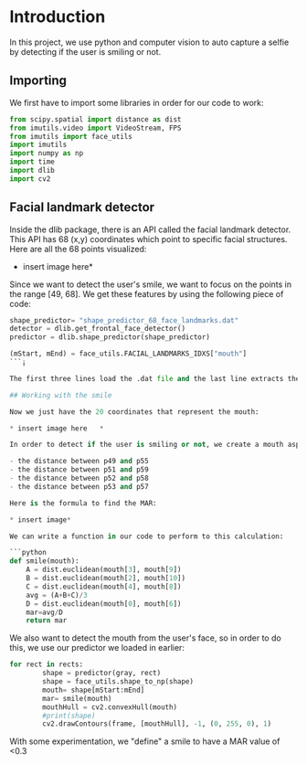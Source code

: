 # Introduction 

In this project, we use python and computer vision to auto capture a selfie by detecting if the user is smiling or not. 

## Importing 

We first have to import some libraries in order for our code to work: 

```python
from scipy.spatial import distance as dist
from imutils.video import VideoStream, FPS
from imutils import face_utils
import imutils
import numpy as np
import time
import dlib
import cv2
```

## Facial landmark detector

Inside the dlib package, there is an API called the facial landmark detector. This API has 68 (x,y) coordinates which point to specific facial structures. Here are all the 68 points visualized: 

* insert image here* 

Since we want to detect the user's smile, we want to focus on the points in the range [49, 68]. We get these features by using the following piece of code: 

```python
shape_predictor= "shape_predictor_68_face_landmarks.dat" 
detector = dlib.get_frontal_face_detector()
predictor = dlib.shape_predictor(shape_predictor)

(mStart, mEnd) = face_utils.FACIAL_LANDMARKS_IDXS["mouth"]
```¡

The first three lines load the .dat file and the last line extracts the coordinates that we want (the mouth in our case). You can download the .dat file from here: https://github.com/AKSHAYUBHAT/TensorFace/blob/master/openface/models/dlib/shape_predictor_68_face_landmarks.dat

## Working with the smile 

Now we just have the 20 coordinates that represent the mouth: 

* insert image here   * 

In order to detect if the user is smiling or not, we create a mouth aspect ratio (MAR). In order to calculate this ratio, we have to find: 

- the distance between p49 and p55 
- the distance between p51 and p59
- the distance between p52 and p58
- the distance between p53 and p57 

Here is the formula to find the MAR: 

* insert image* 

We can write a function in our code to perform to this calculation:

```python
def smile(mouth):
    A = dist.euclidean(mouth[3], mouth[9])
    B = dist.euclidean(mouth[2], mouth[10])
    C = dist.euclidean(mouth[4], mouth[8])
    avg = (A+B+C)/3
    D = dist.euclidean(mouth[0], mouth[6])
    mar=avg/D
    return mar
```

We also want to detect the mouth from the user's face, so in order to do this, we use our predictor we loaded in earlier: 


```python
for rect in rects:
        shape = predictor(gray, rect)
        shape = face_utils.shape_to_np(shape)
        mouth= shape[mStart:mEnd]
        mar= smile(mouth)
        mouthHull = cv2.convexHull(mouth)
        #print(shape)
        cv2.drawContours(frame, [mouthHull], -1, (0, 255, 0), 1)
```

With some experimentation, we "define" a smile to have a MAR value of <0.3






